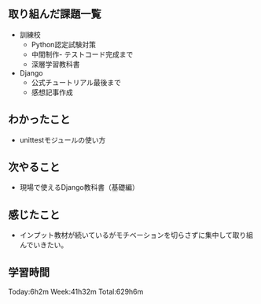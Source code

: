 ## 取り組んだ課題一覧
- 訓練校
    - Python認定試験対策
    - 中間制作- テストコード完成まで
    - 深層学習教科書
- Django
    - 公式チュートリアル最後まで
    - 感想記事作成
## わかったこと
- unittestモジュールの使い方
## 次やること
- 現場で使えるDjango教科書（基礎編）
## 感じたこと
- インプット教材が続いているがモチベーションを切らさずに集中して取り組んでいきたい。
## 学習時間
Today:6h2m Week:41h32m Total:629h6m